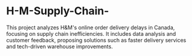 # H-M-Supply-Chain-
This project analyzes H&amp;M's online order delivery delays in Canada, focusing on supply chain inefficiencies. It includes data analysis and customer feedback, proposing solutions such as faster delivery services and tech-driven warehouse improvements.
